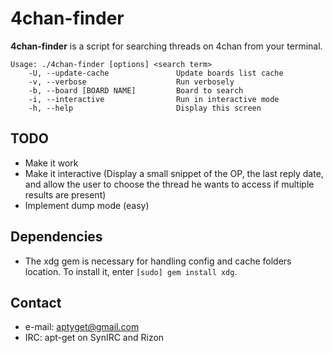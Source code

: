 4chan-finder
======
**4chan-finder** is a script for searching threads on 4chan from your terminal.

```
Usage: ./4chan-finder [options] <search term>
    -U, --update-cache               Update boards list cache
    -v, --verbose                    Run verbosely
    -b, --board [BOARD NAME]         Board to search
    -i, --interactive                Run in interactive mode
    -h, --help                       Display this screen
```

## TODO
* Make it work
* Make it interactive (Display a small snippet of the OP, the last reply date, and allow the user to choose the thread he wants to access if multiple results are present)
* Implement dump mode (easy)

## Dependencies 
* The xdg gem is necessary for handling config and cache folders location. To install it, enter `[sudo] gem install xdg`.

## Contact
* e-mail: aptyget@gmail.com
* IRC: apt-get on SynIRC and Rizon